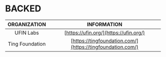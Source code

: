 # BACKED



|   ORGANIZATION  |                         INFORMATION                        |
| :-------------: | :--------------------------------------------------------: |
|    UFIN Labs    |           [https://ufin.org/](https://ufin.org/)           |
| Ting Foundation | [https://tingfoundation.com/](https://tingfoundation.com/) |
